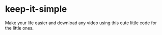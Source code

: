 # keep-it-simple
Make your life easier and download any video using this cute little code for the little ones.
